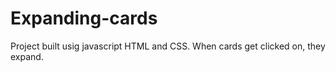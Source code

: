 # Expanding-cards

Project built usig javascript HTML and CSS. When cards get clicked on, they expand.
